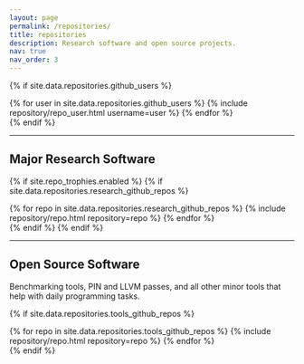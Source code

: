 ```yaml
---
layout: page
permalink: /repositories/
title: repositories
description: Research software and open source projects.
nav: true
nav_order: 3
---
```


{% if site.data.repositories.github_users %}
<div class="repositories d-flex flex-wrap flex-md-row flex-column justify-content-between align-items-center">
  {% for user in site.data.repositories.github_users %}
    {% include repository/repo_user.html username=user %}
  {% endfor %}
</div>
{% endif %}

---

## Major Research Software

{% if site.repo_trophies.enabled %}
{% if site.data.repositories.research_github_repos %}
<div class="repositories d-flex flex-wrap flex-md-row flex-column justify-content-between align-items-center">
  {% for repo in site.data.repositories.research_github_repos %}
    {% include repository/repo.html repository=repo %}
  {% endfor %}
</div>
{% endif %}
{% endif %}

---

## Open Source Software

Benchmarking tools, PIN and LLVM passes, and all other minor tools that help with daily programming tasks.

{% if site.data.repositories.tools_github_repos %}
<div class="repositories d-flex flex-wrap flex-md-row flex-column justify-content-between align-items-center">
  {% for repo in site.data.repositories.tools_github_repos %}
    {% include repository/repo.html repository=repo %}
  {% endfor %}
</div>
{% endif %}

